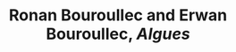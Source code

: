 ---
title: Ronan Bouroullec and Erwan Bouroullec, *Algues*
layout: entry
presentation: side-by-side
object:
  - id: exrr-2023-78
order: 405
menu: false
---